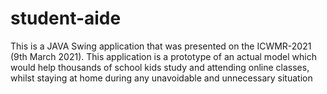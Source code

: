 # student-aide
This is a JAVA Swing application that was presented on the ICWMR-2021 (9th March 2021). This application is a prototype of an actual model which would help thousands of school kids study and attending online classes, whilst staying at home during any unavoidable and unnecessary situation
